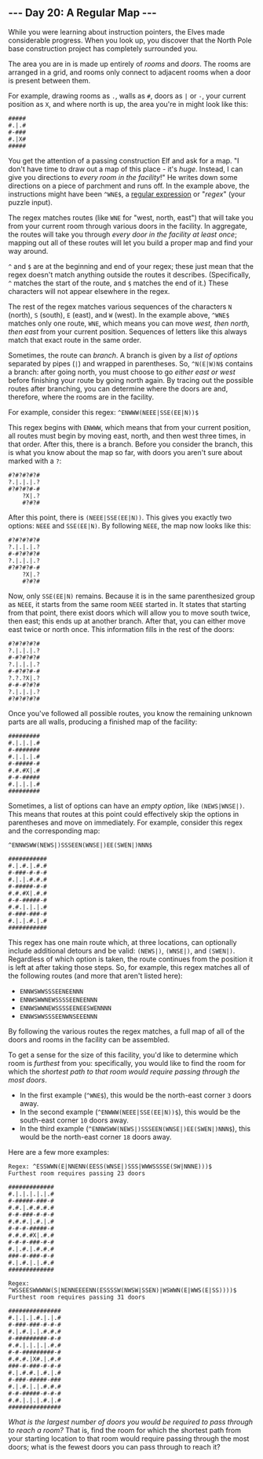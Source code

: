 ## \-\-- Day 20: A Regular Map \-\--

While you were learning about instruction pointers, the Elves made
considerable progress. When you look up, you discover that the North
Pole base construction project has completely surrounded you.

The area you are in is made up entirely of *rooms* and *doors*. The
rooms are arranged in a grid, and rooms only connect to adjacent rooms
when a door is present between them.

For example, drawing rooms as `.`, walls as `#`, doors as `|` or `-`,
your current position as `X`, and where north is up, the area you\'re in
might look like this:

    #####
    #.|.#
    #-###
    #.|X#
    #####

You get the attention of a passing construction Elf and ask for a map.
\"I don\'t have time to draw out a map of this place - it\'s *huge*.
Instead, I can give you directions to *every room in the facility*!\" He
writes down some directions on a piece of parchment and runs off. In the
example above, the instructions might have been `^WNE$`, a [regular
expression](https://en.wikipedia.org/wiki/Regular_expression) or
\"*regex*\" (your puzzle input).

The regex matches routes (like `WNE` for \"west, north, east\") that
will take you from your current room through various doors in the
facility. In aggregate, the routes will take you through *every door in
the facility at least once*; mapping out all of these routes will let
you build a proper map and find your way around.

`^` and `$` are at the beginning and end of your regex; these just mean
that the regex doesn\'t match anything outside the routes it describes.
(Specifically, `^` matches the start of the route, and `$` matches the
end of it.) These characters will not appear elsewhere in the regex.

The rest of the regex matches various sequences of the characters `N`
(north), `S` (south), `E` (east), and `W` (west). In the example above,
`^WNE$` matches only one route, `WNE`, which means you can move *west,
then north, then east* from your current position. Sequences of letters
like this always match that exact route in the same order.

Sometimes, the route can *branch*. A branch is given by a *list of
options* separated by pipes (`|`) and wrapped in parentheses. So,
`^N(E|W)N$` contains a branch: after going north, you must choose to go
*either east or west* before finishing your route by going north again.
By tracing out the possible routes after branching, you can determine
where the doors are and, therefore, where the rooms are in the facility.

For example, consider this regex: `^ENWWW(NEEE|SSE(EE|N))$`

This regex begins with `ENWWW`, which means that from your current
position, all routes must begin by moving east, north, and then west
three times, in that order. After this, there is a branch. Before you
consider the branch, this is what you know about the map so far, with
doors you aren\'t sure about marked with a `?`:

    #?#?#?#?#
    ?.|.|.|.?
    #?#?#?#-#
        ?X|.?
        #?#?#

After this point, there is `(NEEE|SSE(EE|N))`. This gives you exactly
two options: `NEEE` and `SSE(EE|N)`. By following `NEEE`, the map now
looks like this:

    #?#?#?#?#
    ?.|.|.|.?
    #-#?#?#?#
    ?.|.|.|.?
    #?#?#?#-#
        ?X|.?
        #?#?#

Now, only `SSE(EE|N)` remains. Because it is in the same parenthesized
group as `NEEE`, it starts from the same room `NEEE` started in. It
states that starting from that point, there exist doors which will allow
you to move south twice, then east; this ends up at another branch.
After that, you can either move east twice or north once. This
information fills in the rest of the doors:

    #?#?#?#?#
    ?.|.|.|.?
    #-#?#?#?#
    ?.|.|.|.?
    #-#?#?#-#
    ?.?.?X|.?
    #-#-#?#?#
    ?.|.|.|.?
    #?#?#?#?#

Once you\'ve followed all possible routes, you know the remaining
unknown parts are all walls, producing a finished map of the facility:

    #########
    #.|.|.|.#
    #-#######
    #.|.|.|.#
    #-#####-#
    #.#.#X|.#
    #-#-#####
    #.|.|.|.#
    #########

Sometimes, a list of options can have an *empty option*, like
`(NEWS|WNSE|)`. This means that routes at this point could effectively
skip the options in parentheses and move on immediately. For example,
consider this regex and the corresponding map:

    ^ENNWSWW(NEWS|)SSSEEN(WNSE|)EE(SWEN|)NNN$

    ###########
    #.|.#.|.#.#
    #-###-#-#-#
    #.|.|.#.#.#
    #-#####-#-#
    #.#.#X|.#.#
    #-#-#####-#
    #.#.|.|.|.#
    #-###-###-#
    #.|.|.#.|.#
    ###########

This regex has one main route which, at three locations, can optionally
include additional detours and be valid: `(NEWS|)`, `(WNSE|)`, and
`(SWEN|)`. Regardless of which option is taken, the route continues from
the position it is left at after taking those steps. So, for example,
this regex matches all of the following routes (and more that aren\'t
listed here):

-   `ENNWSWWSSSEENEENNN`
-   `ENNWSWWNEWSSSSEENEENNN`
-   `ENNWSWWNEWSSSSEENEESWENNNN`
-   `ENNWSWWSSSEENWNSEEENNN`

By following the various routes the regex matches, a full map of all of
the doors and rooms in the facility can be assembled.

To get a sense for the size of this facility, you\'d like to determine
which room is *furthest* from you: specifically, you would like to find
the room for which the *shortest path to that room would require passing
through the most doors*.

-   In the first example (`^WNE$`), this would be the north-east corner
    `3` doors away.
-   In the second example (`^ENWWW(NEEE|SSE(EE|N))$`), this would be the
    south-east corner `10` doors away.
-   In the third example (`^ENNWSWW(NEWS|)SSSEEN(WNSE|)EE(SWEN|)NNN$`),
    this would be the north-east corner `18` doors away.

Here are a few more examples:

    Regex: ^ESSWWN(E|NNENN(EESS(WNSE|)SSS|WWWSSSSE(SW|NNNE)))$
    Furthest room requires passing 23 doors

    #############
    #.|.|.|.|.|.#
    #-#####-###-#
    #.#.|.#.#.#.#
    #-#-###-#-#-#
    #.#.#.|.#.|.#
    #-#-#-#####-#
    #.#.#.#X|.#.#
    #-#-#-###-#-#
    #.|.#.|.#.#.#
    ###-#-###-#-#
    #.|.#.|.|.#.#
    #############

    Regex: ^WSSEESWWWNW(S|NENNEEEENN(ESSSSW(NWSW|SSEN)|WSWWN(E|WWS(E|SS))))$
    Furthest room requires passing 31 doors

    ###############
    #.|.|.|.#.|.|.#
    #-###-###-#-#-#
    #.|.#.|.|.#.#.#
    #-#########-#-#
    #.#.|.|.|.|.#.#
    #-#-#########-#
    #.#.#.|X#.|.#.#
    ###-#-###-#-#-#
    #.|.#.#.|.#.|.#
    #-###-#####-###
    #.|.#.|.|.#.#.#
    #-#-#####-#-#-#
    #.#.|.|.|.#.|.#
    ###############

*What is the largest number of doors you would be required to pass
through to reach a room?* That is, find the room for which the shortest
path from your starting location to that room would require passing
through the most doors; what is the fewest doors you can pass through to
reach it?
